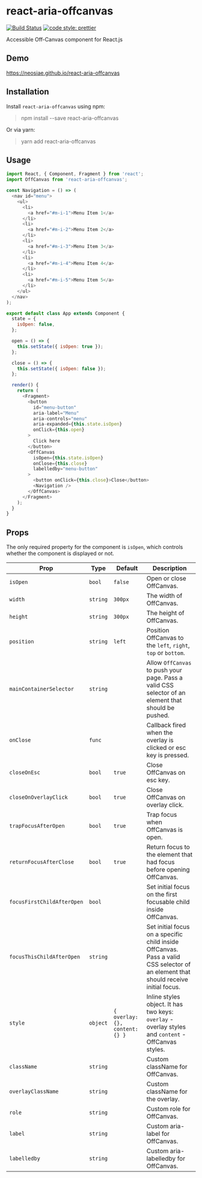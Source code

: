 # react-aria-offcanvas
[![Build Status](https://travis-ci.com/neosiae/react-aria-offcanvas.svg?branch=master)](https://travis-ci.com/neosiae/react-aria-offcanvas) [![code style: prettier](https://img.shields.io/badge/code_style-prettier-ff69b4.svg?style=flat-square)](https://github.com/prettier/prettier)

Accessible Off-Canvas component for React.js

## Demo

https://neosiae.github.io/react-aria-offcanvas

## Installation

Install `react-aria-offcanvas` using npm:

> npm install --save react-aria-offcanvas

Or via yarn:

> yarn add react-aria-offcanvas

## Usage

```javascript
import React, { Component, Fragment } from 'react';
import OffCanvas from 'react-aria-offcanvas';

const Navigation = () => (
  <nav id="menu">
    <ul>
      <li>
        <a href="#m-i-1">Menu Item 1</a>
      </li>
      <li>
        <a href="#m-i-2">Menu Item 2</a>
      </li>
      <li>
        <a href="#m-i-3">Menu Item 3</a>
      </li>
      <li>
        <a href="#m-i-4">Menu Item 4</a>
      </li>
      <li>
        <a href="#m-i-5">Menu Item 5</a>
      </li>
    </ul>
  </nav>
);

export default class App extends Component {
  state = {
    isOpen: false,
  };

  open = () => {
    this.setState({ isOpen: true });
  };

  close = () => {
    this.setState({ isOpen: false });
  };

  render() {
    return (
      <Fragment>
        <button
          id="menu-button"
          aria-label="Menu"
          aria-controls="menu"
          aria-expanded={this.state.isOpen}
          onClick={this.open}
        >
          Click here
        </button>
        <OffCanvas
          isOpen={this.state.isOpen}
          onClose={this.close}
          labelledby="menu-button"
        >
          <button onClick={this.close}>Close</button>
          <Navigation />
        </OffCanvas>
      </Fragment>
    );
  }
}
```

## Props 

The only required property for the component is `isOpen`, which controls whether the component is displayed or not.

| Prop | Type | Default | Description |
| ---- | ---- | ------- | ----------- |
| `isOpen` | `bool` | `false` | Open or close OffCanvas. |
| `width` | `string` | `300px` | The width of OffCanvas. | 
| `height` | `string` | `300px` | The height of OffCanvas. |
| `position` | `string` | `left` | Position OffCanvas to the `left`, `right`, `top` or `bottom`. |
| `mainContainerSelector` | `string` | | Allow `OffCanvas` to push your page. Pass a valid CSS selector of an element that should be pushed. |
| `onClose` | `func` | | Callback fired when the overlay is clicked or esc key is pressed. |
| `closeOnEsc` | `bool` | `true` | Close OffCanvas on esc key. |
| `closeOnOverlayClick` | `bool` | `true` | Close OffCanvas on overlay click. | 
| `trapFocusAfterOpen` | `bool` | `true` | Trap focus when OffCanvas is open. |
| `returnFocusAfterClose` | `bool` | `true` | Return focus to the element that had focus before opening OffCanvas. |
| `focusFirstChildAfterOpen` | `bool` | | Set initial focus on the first focusable child inside OffCanvas. |
| `focusThisChildAfterOpen` | `string` | | Set initial focus on a specific child inside OffCanvas. Pass a valid CSS selector of an element that should receive initial focus.
| `style` | `object` | `{ overlay: {}, content: {} }` | Inline styles object. It has two keys: `overlay` - overlay styles and `content` - OffCanvas styles. |
| `className` | `string` | | Custom className for OffCanvas. |
| `overlayClassName` | `string` | | Custom className for the overlay. | 
| `role` | `string` | | Custom role for OffCanvas. |
| `label` | `string` | | Custom aria-label for OffCanvas. |
| `labelledby` | `string` | | Custom aria-labelledby for OffCanvas. |
